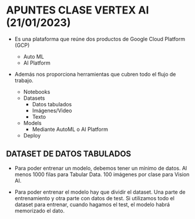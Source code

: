 # APUNTES CLASE VERTEX AI (21/01/2023)

- Es una plataforma que reúne dos productos de Google Cloud Platform (GCP)
    - Auto ML
    - AI Platform 

- Además nos proporciona herramientas que cubren todo el flujo de trabajo. 
    - Notebooks
    - Datasets
        - Datos tabulados
        - Imágenes/Video
        - Texto
    - Models
        - Mediante AutoML o AI Platform
    - Deploy  



## DATASET DE DATOS TABULADOS

- Para poder entrenar un modelo, debemos tener un mínimo de datos. Al menos 1000 filas para Tabular Data. 100 imágenes por clase para Vision AI. 

- Para poder entrenar el modelo hay que dividir el dataset. Una parte de entrenamiento y otra parte con datos de test. Si utilizamos todo el dataset para entrenar, cuando hagamos el test, el modelo habrá memorizado el dato. 


